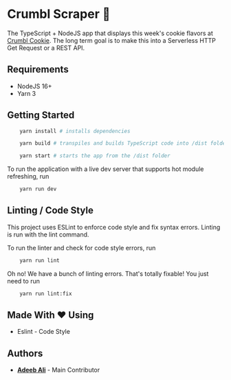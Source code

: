 # Crumbl Scraper 🍪

The TypeScript + NodeJS app that displays this week's cookie flavors at [Crumbl Cookie](https://crumblcookies.com/). The long term goal is to make this into a Serverless HTTP Get Request or a REST API.

## Requirements

* NodeJS 16+
* Yarn 3

## Getting Started

```bash
    yarn install # installs dependencies
```

```bash
    yarn build # transpiles and builds TypeScript code into /dist folder
```

```bash
    yarn start # starts the app from the /dist folder
```

To run the application with a live dev server that supports hot module refreshing, run

```bash
    yarn run dev
```

## Linting / Code Style

This project uses ESLint to enforce code style and fix syntax errors. Linting is run with the lint command.

To run the linter and check for code style errors, run 

```bash
    yarn run lint
```

Oh no! We have a bunch of linting errors. That's totally fixable! You just need to run

```bash
    yarn run lint:fix
```

## Made With ❤️ Using

* Eslint - Code Style

## Authors

* __[Adeeb Ali](https://github.com/AdeebAli)__ - Main Contributor
